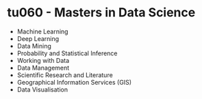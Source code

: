 # tu060 - Masters in Data Science
- Machine Learning
- Deep Learning
- Data Mining
- Probability and Statistical Inference
- Working with Data
- Data Management
- Scientific Research and Literature
- Geographical Information Services (GIS)
- Data Visualisation
